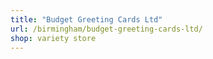 ```yaml
---
title: "Budget Greeting Cards Ltd"
url: /birmingham/budget-greeting-cards-ltd/
shop: variety store
---
```

